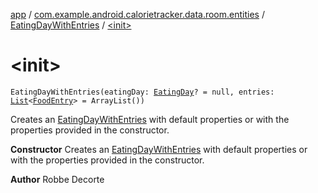 [app](../../index.md) / [com.example.android.calorietracker.data.room.entities](../index.md) / [EatingDayWithEntries](index.md) / [&lt;init&gt;](./-init-.md)

# &lt;init&gt;

`EatingDayWithEntries(eatingDay: `[`EatingDay`](../-eating-day/index.md)`? = null, entries: `[`List`](https://kotlinlang.org/api/latest/jvm/stdlib/kotlin.collections/-list/index.html)`<`[`FoodEntry`](../-food-entry/index.md)`> = ArrayList())`

Creates an [EatingDayWithEntries](index.md) with default properties or with the properties provided in the constructor.

**Constructor**
Creates an [EatingDayWithEntries](index.md) with default properties or with the properties provided in the constructor.

**Author**
Robbe Decorte


